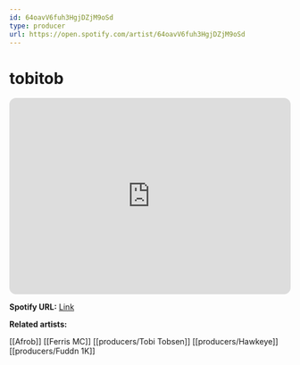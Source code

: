 ```yaml
---
id: 64oavV6fuh3HgjDZjM9oSd
type: producer
url: https://open.spotify.com/artist/64oavV6fuh3HgjDZjM9oSd
---
```

# tobitob

<iframe style="border-radius:12px" src="https://open.spotify.com/embed/artist/64oavV6fuh3HgjDZjM9oSd" width="100%" height="352" frameBorder="0" allowfullscreen="" allow="autoplay; clipboard-write; encrypted-media; fullscreen; picture-in-picture" loading="lazy"></iframe>

**Spotify URL:** [Link](https://open.spotify.com/artist/64oavV6fuh3HgjDZjM9oSd)

**Related artists:**

[[Afrob]]
[[Ferris MC]]
[[producers/Tobi Tobsen]]
[[producers/Hawkeye]]
[[producers/Fuddn 1K]]
